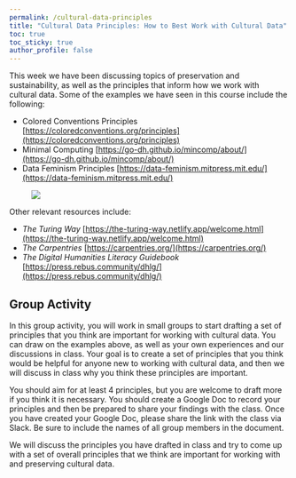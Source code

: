 ```yaml
---
permalink: /cultural-data-principles
title: "Cultural Data Principles: How to Best Work with Cultural Data"
toc: true
toc_sticky: true
author_profile: false
---
```


This week we have been discussing topics of preservation and sustainability, as well as the principles that inform how we work with cultural data. Some of the examples we have seen in this course include the following:

- Colored Conventions Principles [https://coloredconventions.org/principles](https://coloredconventions.org/principles)
- Minimal Computing [https://go-dh.github.io/mincomp/about/](https://go-dh.github.io/mincomp/about/)
- Data Feminism Principles [https://data-feminism.mitpress.mit.edu/](https://data-feminism.mitpress.mit.edu/)

<figure>
    <a href="https://pbs.twimg.com/media/ESx-JQPUEAEuoi5.jpg:large">
    <img src="https://pbs.twimg.com/media/ESx-JQPUEAEuoi5.jpg:large" class="image-popup">
    </a>
</figure>

Other relevant resources include:

- *The Turing Way* [https://the-turing-way.netlify.app/welcome.html](https://the-turing-way.netlify.app/welcome.html)
- *The Carpentries* [https://carpentries.org/](https://carpentries.org/)
- *The Digital Humanities Literacy Guidebook* [https://press.rebus.community/dhlg/](https://press.rebus.community/dhlg/)


## Group Activity

In this group activity, you will work in small groups to start drafting a set of principles that you think are important for working with cultural data. You can draw on the examples above, as well as your own experiences and our discussions in class. Your goal is to create a set of principles that you think would be helpful for anyone new to working with cultural data, and then we will discuss in class why you think these principles are important.

You should aim for at least 4 principles, but you are welcome to draft more if you think it is necessary. You should create a Google Doc to record your principles and then be prepared to share your findings with the class. Once you have created your Google Doc, please share the link with the class via Slack. Be sure to include the names of all group members in the document.

We will discuss the principles you have drafted in class and try to come up with a set of overall principles that we think are important for working with and preserving cultural data.
